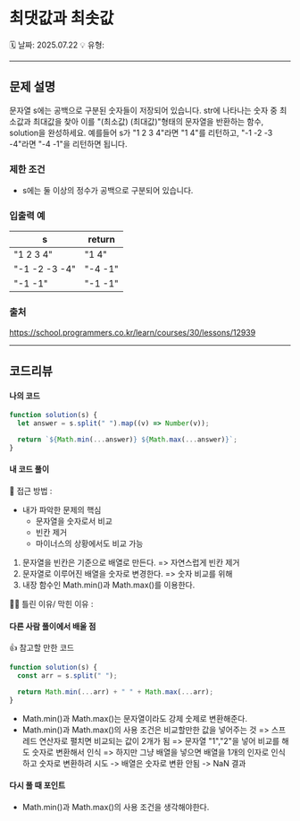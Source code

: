 # 최댓값과 최솟값

🗓️ 날짜: 2025.07.22
💡 유형:

---

## 문제 설명

문자열 s에는 공백으로 구분된 숫자들이 저장되어 있습니다. str에 나타나는 숫자 중 최소값과 최대값을 찾아 이를 "(최소값) (최대값)"형태의 문자열을 반환하는 함수, solution을 완성하세요.
예를들어 s가 "1 2 3 4"라면 "1 4"를 리턴하고, "-1 -2 -3 -4"라면 "-4 -1"을 리턴하면 됩니다.

### 제한 조건

- s에는 둘 이상의 정수가 공백으로 구분되어 있습니다.

### 입출력 예

| s             | return  |
| ------------- | ------- |
| "1 2 3 4"     | "1 4"   |
| "-1 -2 -3 -4" | "-4 -1" |
| "-1 -1"       | "-1 -1" |

### 출처

https://school.programmers.co.kr/learn/courses/30/lessons/12939

---

## 코드리뷰

#### 나의 코드

```javascript
function solution(s) {
  let answer = s.split(" ").map((v) => Number(v));

  return `${Math.min(...answer)} ${Math.max(...answer)}`;
}
```

#### 내 코드 풀이

🤔 접근 방법 :

- 내가 파악한 문제의 핵심
  - 문자열을 숫자로서 비교
  - 빈칸 제거
  - 마이너스의 상황에서도 비교 가능

1. 문자열을 빈칸은 기준으로 배열로 만든다. => 자연스럽게 빈칸 제거
2. 문자열로 이루어진 배열을 숫자로 변경한다. => 숫자 비교를 위해
3. 내장 함수인 Math.min()과 Math.max()를 이용한다.

🤦‍♀️ 틀린 이유/ 막힌 이유 :

#### 다른 사람 풀이에서 배울 점

👍 참고할 만한 코드

```javascript
function solution(s) {
  const arr = s.split(" ");

  return Math.min(...arr) + " " + Math.max(...arr);
}
```

- Math.min()과 Math.max()는 문자열이라도 강제 숫제로 변환해준다.
- Math.min()과 Math.max()의 사용 조건은 비교할만한 값을 넣어주는 것
  => 스프레드 연산자로 펼치면 비교되는 값이 2개가 됨
  => 문자열 "1","2"을 넣어 비교를 해도 숫자로 변환해서 인식
  => 하지만 그냥 배열을 넣으면 배열을 1개의 인자로 인식하고 숫자로 변환하려 시도 -> 배열은 숫자로 변환 안됨 -> NaN 결과

#### 다시 풀 때 포인트

- Math.min()과 Math.max()의 사용 조건을 생각해야한다.
